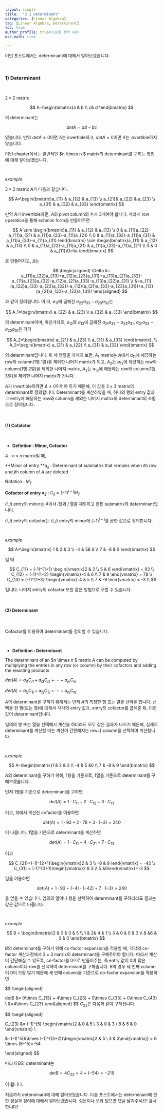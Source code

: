 ```yaml
---
layout: single
title:  "3.1 Determinant"
categories: [Linear Algebra]
tag: [Linear Algebra, Determinant]
toc: true
author_profile: true#프로필 생략 여부
use_math: true

---
```








이번 포스트에서는 determinant에 대해서 알아보겠습니다.



<br/>

### 1) Determinant





<br/>

$2 \times 2$​ matrix 


$$
A=\begin{bmatrix}a & b \\ c& d \end{bmatrix}
$$


의 determinant는


$$
detA = ad-bc
$$




였습니다. 만약 $detA \neq 0$이면 $A$는 invertible하고, $detA=0$이면 $A$는 invertible하지 않습니다.



이번 chapter에서는 일반적인 $n \times n $ matrix의 determinant를 구하는 방법에 대해 알아보겠습니다.





<br/>

*example* 



$3 \times 3$ matrix $A$가 다음과 같습니다.


$$
A=\begin{bmatrix}a_{11} & a_{12} & a_{13} \\ a_{21}& a_{22} & a_{23} \\ a_{31} & a_{32} & a_{33}  \end{bmatrix}
$$


만약 $A$가 invertible하면, $A$의 pivot column의 수가 3개여야 합니다. 따라서 row operation을 통해 echelon form을 만들어주면


$$
A \sim \begin{bmatrix}a_{11} & a_{12} & a_{13} \\ 0 & a_{11}a_{22}-a_{11}a_{21} & a_{11}a_{23}-a_{11}a_{21} \\ 0 & a_{11}a_{32}-a_{11}a_{31} & a_{11}a_{33}-a_{11}a_{31}  \end{bmatrix} \sim \begin{bmatrix}a_{11} & a_{12} & a_{13} \\ 0 & a_{11}a_{22}-a_{11}a_{21} & a_{11}a_{23}-a_{11}a_{21} \\ 0 & 0 & a_{11}\Delta  \end{bmatrix} 
$$


로 만들어지고, $\Delta$는


$$
\begin{aligned}
\Delta &= a_{11}a_{22}a_{33}+a_{12}a_{23}a_{31}+a_{13}a_{21}a_{32}-a_{11}a_{23}a_{32}-a_{12}a_{21}a_{33}-a_{13}a_{22}a_{31} \\
&=a_{11}(a_{22}a_{33}-a_{23}a_{32})-a_{12}(a_{21}a_{33}-a_{23}a_{31})+a_{13}(a_{21}a_{32}-a_{22}a_{31})
\end{aligned}
$$


과 같이 정리됩니다. 이 때, $a_{11}$에 곱해진 $a_{22}a_{33}-a_{23}a_{32}$는


$$
A_1=\begin{bmatrix} a_{22} & a_{23} \\ a_{32} & a_{33} \end{bmatrix}
$$


의 determinant이며, 마찬가지로, $a_{12}$와 $a_{13}$에 곱해진 $a_{21}a_{33}-a_{23}a_{31}$, $a_{21}a_{32}-a_{22}a_{31}$은 각각


$$
A_2=\begin{bmatrix} a_{21} & a_{23} \\ a_{31} & a_{33} \end{bmatrix}, \\
A_3=\begin{bmatrix} a_{21} & a_{22} \\ a_{31} & a_{32} \end{bmatrix}
$$


의 determinant입니다. 위 세 행렬을 자세히 보면, $A_{1}$ matrix는 $A$에서 $a_{11}$에 해당하는 row와 column(1행 1열)을 제외한 나머지 matrix가 되고, $A_2$는 $a_{12}$에 해당하는 row와 column(1행 2열)을 제외한 나머지 matrix, $A_3$는 $a_{13}$에 해당하는 row와 column(1행 3열)을 제외한 나머지 matrix가 됩니다.



$A$가 invertible하려면 $\Delta \neq0$이어야 하기 때문에, 이 값을 $3 \times 3$ matrix의 determinant로 정의합니다. Determinant를 계산하였을 때, 하나의 행의 entry 값과 그 entry에 해당하는 row와 column을 제외한 나머지 matrix의 determinant의 조합으로 정의됩니다. 





<br/>



#### (1) Cofatctor



<br/>



* **Defintion : Minor, Cofactor**



$A : n \times n$ matrix일 때,



**Minor of entry **$a_{ij}$ : Determinant of submatrix that remains when $i$th row and $j$th column of $A$ are deleted



Notation : $M_{ij}$



**Cofactor of entry $a_{ij}$** : $C_{ij} = (-1)^{i+j}M_{ij}$



$(i, j)$ entry의 minor는 $A$에서 $i$행과 $j$ 열을 제외하고 만든 submatrix의 determinant입니다.

$(i, j)$ entry의 cofactor는 $(i, j)$ entry의 minor에 $(-1)^{i+j}$를 곱한 값으로 정의합니다. 





<br/>



*example*


$$
A=\begin{bmatrix} 1 & 2 & 3 \\ -4 & 5& 6 \\ 7 & -8 & 9 \end{bmatrix}
$$


일 때


$$
C_{11} = (-1)^{1+1} \begin{vmatrix}2 & 3 \\ 5 & 6 \end{vmatrix} = 93 \\
C_{12} = (-1)^{1+2} \begin{vmatrix}-4 & 6 \\ 7 & 9 \end{vmatrix} = 78 \\
C_{13} = (-1)^{1+3} \begin{vmatrix}-4 & 5 \\ 7 & -8 \end{vmatrix} = -3 \\
$$


입니다. 나머지 entry의 cofactor 또한 같은 방법으로 구할 수 있습니다.



<br/>



#### (2) Determinant



<br/>



Cofactor를 이용하여 determinant를 정의할 수 있습니다.

<br/>



* **Definition : Determinant**



The determinant of an $n \times n $ matrix $A$ can be computed by multiplying the entries in any row (or column) by their cofactors and adding the resulting products



$det(A)=a_{i1}C_{i1}+a_{i2}C_{i2}+ \cdots + a_{in}C_{in}$

$det(A)=a_{1j}C_{1j}+a_{2j}C_{2j}+ \cdots + a_{nj}C_{nj}$



$A$의 determinant을 구하기 위해서는 먼저 $A$의 특정한 행 또는 열을 선택을 합니다. 선택을 한 행(또는 열)에 대해서 각각의 entry 값과, entry의 cofactor를 곱해준 뒤, 더한 값이 determinant입니다.



임의의 행 또는 열을 선택해서 계산을 하더라도 모두 같은 결과가 나오기 때문에, 실제로 determinant를 계산할 때는 계산이 간편해지는 row나 column을 선택하여 계산합니다.



<br/>



*example*


$$
A=\begin{bmatrix}1 & 2 & 3 \\ -4 & 5 &6 \\ 7 & -8 & 9 \end{bmatrix}
$$


$A$의 determinant을 구하기 위해, 1행을 기준으로, 1열을 기준으로 determinant를 구해보겠습니다.

먼저 1행을 기준으로 determinant를 구하면


$$
det(A)=1 \cdot C_{11} +2\cdot C_{12} +3 \cdot C_{13}
$$


이고, 위에서 계산한 cofactor를 이용하면


$$
det(A) = 1\cdot 93 + 2\cdot 78 + 3 \cdot(-3) = 240
$$


이 나옵니다. 1열을 기준으로 determinant를 계산하면


$$
det(A)=1 \cdot C_{11} -4\cdot C_{21} +7 \cdot C_{31}
$$


이고


$$
C_{21}=(-1)^{2+1}\begin{vmatrix}2 & 3 \\ -8 & 9  \end{vmatrix} = -42 \\
C_{31} = (-1)^{3+1}\begin{vmatrix}2 & 3 \\ 5 &6\end{vmatrix}=-3
$$


임을 이용하면


$$
det(A)=1\cdot93 + (-4)\cdot(-42) + 7 \cdot(-3) = 240
$$


을 얻을 수 있습니다. 임의의 열이나 행을 선택하여 determinant를 구하더라도 결과는 같은 값으로 나옵니다.





<br/>



*example*


$$
B = \begin{bmatrix}2 & 0 & 0 & 5 \\ 1 & 2& 4  & 1 \\ 3 & 0 & 0 & 3 \\ 8 &6 & 0 & 0 \end{bmatrix}
$$



$B$의 determinant를 구하기 위해 co-factor expansion을 적용할 때, 각각의 co-factor 계산과정에서 $3 \times 3$ matrix의 determinant를 구해주어야 합니다. 따라서 계산이 간단해질 수 있도록, co-factor를 0으로 만들어주는, 즉 entry 값이 0이 많은 column이나 row를 선택하여 determinant를 구해줍니다. $B$의 경우 세 번째 column이 0이 가장 많기 때문에 세 번째 column을 기준으로 co-factor expansion을 적용하면


$$
\begin{aligned}

detB &= 0\times C_{13} + 4\times C_{23} + 0\times C_{33} + 0\times C_{43} \\
&=4\times C_{23}
\end{aligned}
$$
$C_{23}$은 다음과 같이 구해집니다.


$$
\begin{aligned}

C_{23} &= (-1)^{5} \begin{vmatrix}2 & 0 & 5 \\ 3 & 0 & 3 \\ 8 & 6 & 0 \end{vmatrix} \\

&=(-1)^5\{6\times (-1)^{(3+2)}\begin{vmatrix}2 & 5 \\ 3 & 3\end{vmatrix}\} = 6 \times (6-15)=-54

\end{aligned}
$$


따라서 $B$의 determinant는


$$
detB = 4C_{23} = 4 \times (-54) = -216
$$


이 됩니다.



지금까지 determinant에 대해 알아보았습니다. 다음 포스트에서는 determinant에 관한 성질과 정리에 대해서 알아보겠습니다. 질문이나 오류 있으면 댓글 남겨주세요! 감사합니다!
